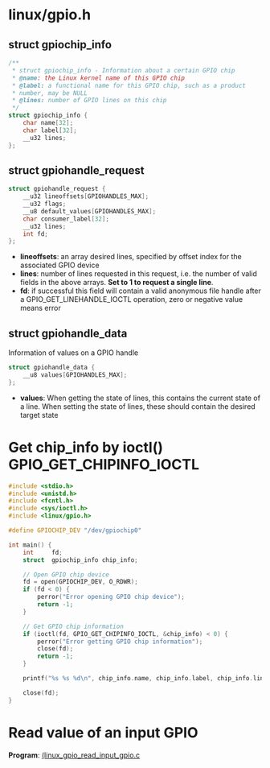 # linux/gpio.h
## struct gpiochip_info
```c
/**
 * struct gpiochip_info - Information about a certain GPIO chip
 * @name: the Linux kernel name of this GPIO chip
 * @label: a functional name for this GPIO chip, such as a product
 * number, may be NULL
 * @lines: number of GPIO lines on this chip
 */
struct gpiochip_info {
	char name[32];
	char label[32];
	__u32 lines;
};
```
## struct gpiohandle_request
```c
struct gpiohandle_request {
	__u32 lineoffsets[GPIOHANDLES_MAX];
	__u32 flags;
	__u8 default_values[GPIOHANDLES_MAX];
	char consumer_label[32];
	__u32 lines;
	int fd;
};
```
* **lineoffsets**: an array desired lines, specified by offset index for the associated GPIO device
* **lines**: number of lines requested in this request, i.e. the number of valid fields in the above arrays. **Set to 1 to request a single line**.
* **fd**: if successful this field will contain a valid anonymous file handle after a GPIO_GET_LINEHANDLE_IOCTL operation, zero or negative value means error

## struct gpiohandle_data
Information of values on a GPIO handle
```c
struct gpiohandle_data {
	__u8 values[GPIOHANDLES_MAX];
};
```
* **values**: When getting the state of lines, this contains the current state of a line. When setting the state of lines, these should contain the desired target state
# Get chip_info by ioctl() GPIO_GET_CHIPINFO_IOCTL

```c
#include <stdio.h>
#include <unistd.h>
#include <fcntl.h>
#include <sys/ioctl.h>
#include <linux/gpio.h>

#define GPIOCHIP_DEV "/dev/gpiochip0"

int main() {
    int     fd;
    struct  gpiochip_info chip_info;

    // Open GPIO chip device
    fd = open(GPIOCHIP_DEV, O_RDWR);
    if (fd < 0) {
        perror("Error opening GPIO chip device");
        return -1;
    }

    // Get GPIO chip information
    if (ioctl(fd, GPIO_GET_CHIPINFO_IOCTL, &chip_info) < 0) {
        perror("Error getting GPIO chip information");
        close(fd);
        return -1;
    }

    printf("%s %s %d\n", chip_info.name, chip_info.label, chip_info.lines);// gpiochip0 pinctrl-bcm2835 54

    close(fd);
}
```
# Read value of an input GPIO

**Program**: [(linux_gpio_read_input_gpio.c]()
